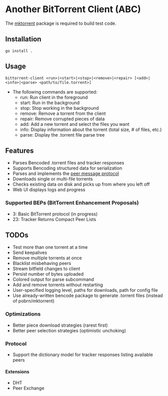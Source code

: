 # Another BitTorrent Client (ABC)

The [mktorrent](github.com/pobrn/mktorrent/) package is required to build test code.

## Installation
```console
go install .
```

## Usage
```console
bittorrent-client <run>|<start>|<stop>|<remove>|<repair> [<add>|<info>|<parse> <path/to/file.torrent>]
```

- The following commands are supported:
  - run: Run client in the foreground
  - start: Run in the background 
  - stop: Stop working in the background
  - remove: Remove a torrent from the client
  - repair: Remove corrupted pieces of data
  - add: Add a new torrent and select the files you want
  - info: Display information about the torrent (total size, # of files, etc.)
  - parse: Display the .torrent file parse tree

## Features
- Parses Bencoded .torrent files and tracker responses
- Supports Bencoding structured data for serialization
- Parses and implements the [peer message protocol](https://wiki.theory.org/BitTorrentSpecification#Messages)
- Downloads single or multi-file torrents
- Checks existing data on disk and picks up from where you left off
- Web UI displays logs and progress

### Supported BEPs (BitTorrent Enhancement Proposals)
- 3: Basic BitTorrent protocol (in progress)
- 23: Tracker Returns Compact Peer Lists

## TODOs
- Test more than one torrent at a time
- Send keepalives
- Remove multiple torrents at once
- Blacklist misbehaving peers
- Stream bitfield changes to client
- Persist number of bytes uploaded
- Colored output for parse subcommand
- Add and remove torrents without restarting
- User-specified logging level, paths for downloads, path for config file
- Use already-written bencode package to generate .torrent files (instead of pobrn/mktorrent)

### Optimizations
- Better piece download strategies (rarest first)
- Better peer selection strategies (optimistic unchoking)

### Protocol
- Support the dictionary model for tracker responses listing available peers
#### Extensions
- DHT
- Peer Exchange

